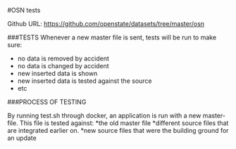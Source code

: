 #OSN tests

Github URL: https://github.com/openstate/datasets/tree/master/osn

###TESTS
Whenever a new master file is sent, tests will be run to make sure:
* no data is removed by accident
* no data is changed by accident
* new inserted data is shown
* new inserted data is tested against the source
* etc

###PROCESS OF TESTING

By running test.sh through docker, an application is run with a new
master-file. This file is tested against:
*the old master file
*different source files that are integrated earlier on.
*new source files that were the building ground for an update

